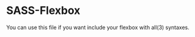 SASS-Flexbox
============
You can use this file if you want include your flexbox with all(3) syntaxes.
